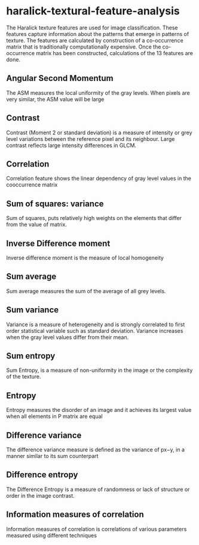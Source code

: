 # haralick-textural-feature-analysis

The Haralick texture features are used for image classification. These features capture information about the patterns that emerge in patterns of texture. The features are calculated by construction of a co-occurrence matrix that is traditionally computationally expensive. Once the co-occurrence matrix has been constructed, calculations of the 13 features are done.



## Angular Second Momentum
The ASM measures the local uniformity of the gray levels. When pixels are very similar, the ASM value will be large

## Contrast
Contrast (Moment 2 or standard deviation) is a measure of intensity or grey level variations between the reference pixel and its neighbour. Large contrast reflects large intensity differences in GLCM.

## Correlation
Correlation feature shows the linear dependency of gray level values in the cooccurrence matrix

## Sum of squares: variance
Sum of squares, puts relatively high weights on the elements that differ from the value of matrix.

## Inverse Difference moment
Inverse difference moment is the measure of local homogeneity

## Sum average
Sum average measures the sum of the average of all grey levels.

## Sum variance
Variance is a measure of heterogeneity and is strongly correlated to first order statistical variable such as standard deviation. Variance increases when the gray level values differ from their mean.

## Sum entropy
Sum Entropy, is a measure of non-uniformity in the image or the complexity of the texture.

## Entropy
Entropy measures the disorder of an image and it achieves its largest value when all elements in P matrix are equal

## Difference variance
The difference variance measure is defined as the variance of px−y, in a manner similar to its sum counterpart

## Difference entropy
The Difference Entropy is a measure of randomness or lack of structure or order in the image contrast.

## Information measures of correlation
Information measures of correlation is correlations of various parameters measured using different techniques
